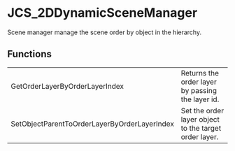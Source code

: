 # JCS_2DDynamicSceneManager

Scene manager manage the scene order by object in the hierarchy.


## Functions

<table>
  <tr>
    <td>GetOrderLayerByOrderLayerIndex</td>
    <td>Returns the order layer by passing the layer id.</td>
  </tr>
  <tr>
    <td>SetObjectParentToOrderLayerByOrderLayerIndex</td>
    <td>Set the order layer object to the target order layer.</td>
  </tr>
</table>
